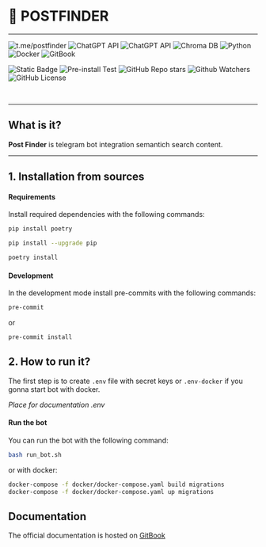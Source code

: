 # 🔎 POSTFINDER

---
![t.me/postfinder](https://img.shields.io/badge/Telegram-1F1F1F?style=for-the-badge&logo=telegram&logoColor=white) ![ChatGPT API](https://img.shields.io/badge/ChatGPT-1F1F1F?style=for-the-badge&logo=openai&logoColor=white) ![ChatGPT API](https://img.shields.io/badge/ChatGPT-1F1F1F?style=for-the-badge&logo=openai&logoColor=white) ![Chroma DB](https://img.shields.io/badge/Chroma_DB-1F1F1F?style=for-the-badge&logo=chromadb&logoColor=white) ![Python](https://img.shields.io/badge/Python-1F1F1F?style=for-the-badge&logo=python&logoColor=white) ![Docker](https://img.shields.io/badge/Docker-1F1F1F?style=for-the-badge&logo=docker&logoColor=white) ![GitBook](https://img.shields.io/badge/GitBook-1F1F1F?style=for-the-badge&logo=gitbook&logoColor=white)

![Static Badge](https://img.shields.io/badge/python-3.10+stable-1f1f1f?style=flat&labelColor=lightblue&color=1f1f1f) ![Pre-install Test](https://github.com/torchme/PostFinder/actions/workflows/python-app.yml/badge.svg?branch=main) ![GitHub Repo stars](https://img.shields.io/github/stars/torchme/PostFinder?style=flat&labelColor=lightblue&color=1f1f1f.svg) ![Github Watchers](https://img.shields.io/github/watchers/torchme/PostFinder?style=flat&labelColor=lightblue&color=1f1f1f.svg) ![GitHub License](https://img.shields.io/github/license/torchme/PostFinder?style=flat&labelColor=lightblue&color=1f1f1f.svg)

<br />

---

## What is it?

**Post Finder** is telegram bot integration semantich search content. 

---
## 1. Installation from sources

#### Requirements

Install required dependencies with the following commands:

```bash
pip install poetry

pip install --upgrade pip

poetry install
```
#### Development

In the development mode install pre-commits with the following commands:

```bash
pre-commit
```

or

```bash
pre-commit install
```

## 2. How to run it?
The first step is to create `.env` file with secret keys or `.env-docker` if you gonna start bot with docker.

*Place for documentation .env*

#### Run the bot

You can run the bot with the following command:

```bash
bash run_bot.sh
```

or with docker:

```bash
docker-compose -f docker/docker-compose.yaml build migrations
docker-compose -f docker/docker-compose.yaml up migrations
```

## Documentation

The official documentation is hosted on [GitBook](https://torchme.gitbook.io/postfinder/)
